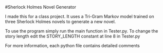 #Sherlock Holmes Novel Generator

I made this for a class project. It uses a Tri-Gram Markov model trained on three Sherlock Holmes novels to generate a new novel.

To use the program simply run the main function in Tester.py. To change the story length edit the STORY_LENGTH constant at line 8 in Tester.py

For more information, each python file contains detailed comments
